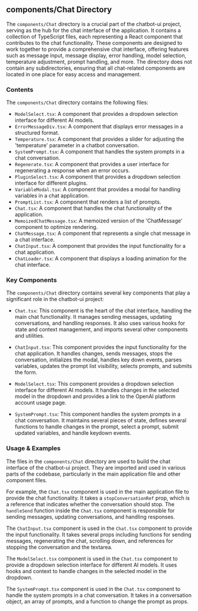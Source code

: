 
## components/Chat Directory

The `components/Chat` directory is a crucial part of the chatbot-ui project, serving as the hub for the chat interface of the application. It contains a collection of TypeScript files, each representing a React component that contributes to the chat functionality. These components are designed to work together to provide a comprehensive chat interface, offering features such as message input, message display, error handling, model selection, temperature adjustment, prompt handling, and more. The directory does not contain any subdirectories, ensuring that all chat-related components are located in one place for easy access and management.

### Contents

The `components/Chat` directory contains the following files:

- `ModelSelect.tsx`: A component that provides a dropdown selection interface for different AI models.
- `ErrorMessageDiv.tsx`: A component that displays error messages in a structured format.
- `Temperature.tsx`: A component that provides a slider for adjusting the 'temperature' parameter in a chatbot conversation.
- `SystemPrompt.tsx`: A component that handles the system prompts in a chat conversation.
- `Regenerate.tsx`: A component that provides a user interface for regenerating a response when an error occurs.
- `PluginSelect.tsx`: A component that provides a dropdown selection interface for different plugins.
- `VariableModal.tsx`: A component that provides a modal for handling variables in a chat application.
- `PromptList.tsx`: A component that renders a list of prompts.
- `Chat.tsx`: A component that handles the chat functionality of the application.
- `MemoizedChatMessage.tsx`: A memoized version of the 'ChatMessage' component to optimize rendering.
- `ChatMessage.tsx`: A component that represents a single chat message in a chat interface.
- `ChatInput.tsx`: A component that provides the input functionality for a chat application.
- `ChatLoader.tsx`: A component that displays a loading animation for the chat interface.

### Key Components

The `components/Chat` directory contains several key components that play a significant role in the chatbot-ui project:

- `Chat.tsx`: This component is the heart of the chat interface, handling the main chat functionality. It manages sending messages, updating conversations, and handling responses. It also uses various hooks for state and context management, and imports several other components and utilities.

- `ChatInput.tsx`: This component provides the input functionality for the chat application. It handles changes, sends messages, stops the conversation, initializes the modal, handles key down events, parses variables, updates the prompt list visibility, selects prompts, and submits the form.

- `ModelSelect.tsx`: This component provides a dropdown selection interface for different AI models. It handles changes in the selected model in the dropdown and provides a link to the OpenAI platform account usage page.

- `SystemPrompt.tsx`: This component handles the system prompts in a chat conversation. It maintains several pieces of state, defines several functions to handle changes in the prompt, select a prompt, submit updated variables, and handle keydown events.

### Usage & Examples

The files in the `components/Chat` directory are used to build the chat interface of the chatbot-ui project. They are imported and used in various parts of the codebase, particularly in the main application file and other component files.

For example, the `Chat.tsx` component is used in the main application file to provide the chat functionality. It takes a `stopConversationRef` prop, which is a reference that indicates whether the conversation should stop. The `handleSend` function inside the `Chat.tsx` component is responsible for sending messages, updating conversations, and handling responses.

The `ChatInput.tsx` component is used in the `Chat.tsx` component to provide the input functionality. It takes several props including functions for sending messages, regenerating the chat, scrolling down, and references for stopping the conversation and the textarea.

The `ModelSelect.tsx` component is used in the `Chat.tsx` component to provide a dropdown selection interface for different AI models. It uses hooks and context to handle changes in the selected model in the dropdown.

The `SystemPrompt.tsx` component is used in the `Chat.tsx` component to handle the system prompts in a chat conversation. It takes in a conversation object, an array of prompts, and a function to change the prompt as props.
